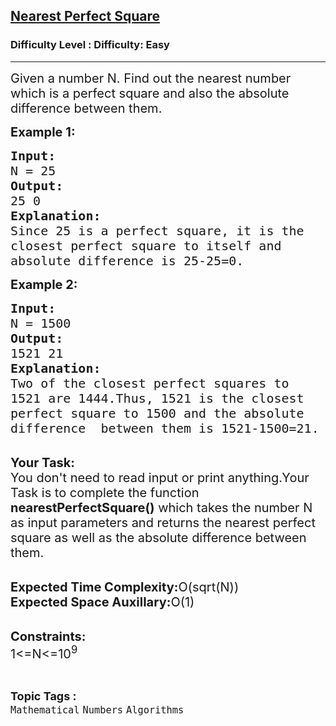 <h2><a href="https://www.geeksforgeeks.org/problems/are-you-perfect4926/1?itm_source=geeksforgeeks&itm_medium=article&itm_campaign=practice_card">Nearest Perfect Square</a></h2><h3>Difficulty Level : Difficulty: Easy</h3><hr><div class="problems_problem_content__Xm_eO"><p><span style="font-size:20px">Given a number N. Find out the nearest number which is a perfect square and also the absolute difference between them.</span></p>

<p><strong><span style="font-size:20px">Example 1:</span></strong></p>

<pre><span style="font-size:20px"><strong>Input:</strong>
N = 25
<strong>Output:</strong>
25 0
<strong>Explanation:</strong>
Since 25 is a perfect square, it is the 
closest perfect square to itself and 
absolute difference is 25-25=0.</span></pre>

<p><strong><span style="font-size:20px">Example 2:</span></strong></p>

<pre><span style="font-size:20px"><strong>Input:</strong>
N = 1500
<strong>Output:</strong>
1521 21
<strong>Explanation:</strong>
Two of the closest perfect squares to 
1521 are 1444.Thus, 1521 is the closest 
perfect square to 1500 and the absolute 
difference  between them is 1521-1500=21.</span></pre>

<p><br>
<span style="font-size:20px"><strong>Your Task:</strong><br>
You don't need to read input or print anything.Your Task is to complete the function <strong>nearestPerfectSquare()</strong> which takes the number N as input parameters and returns the nearest perfect square as well as the absolute difference between them.</span></p>

<p><br>
<span style="font-size:20px"><strong>Expected Time Complexity:</strong>O(sqrt(N))<br>
<strong>Expected Space Auxillary:</strong>O(1)</span></p>

<p><br>
<span style="font-size:20px"><strong>Constraints:</strong><br>
1&lt;=N&lt;=10<sup>9</sup></span></p>
</div><br><p><span style=font-size:18px><strong>Topic Tags : </strong><br><code>Mathematical</code>&nbsp;<code>Numbers</code>&nbsp;<code>Algorithms</code>&nbsp;